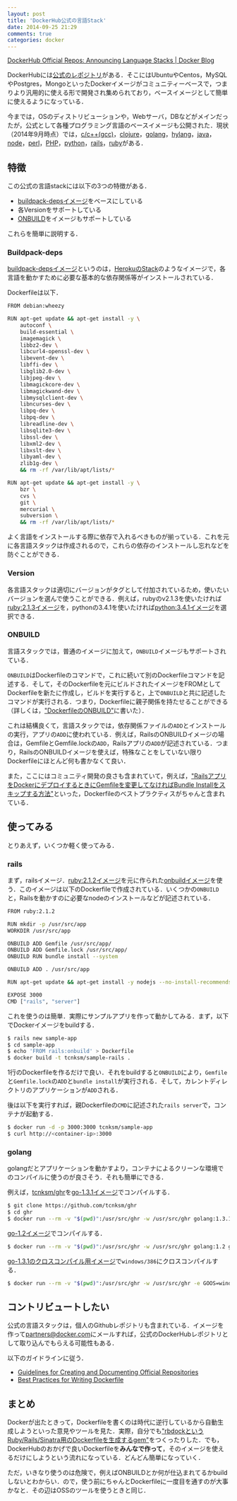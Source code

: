 ```yaml
---
layout: post
title: 'DockerHub公式の言語Stack'
date: 2014-09-25 21:29
comments: true
categories: docker
---
```


[DockerHub Official Repos: Announcing Language Stacks | Docker Blog](https://blog.docker.com/2014/09/docker-hub-official-repos-announcing-language-stacks/)

DockerHubには[公式のレポジトリ](https://registry.hub.docker.com/search?q=library&f=official)がある．そこにはUbuntuやCentos，MySQLやPostgres，MongoといったDockerイメージがコミュニティーベースで，つまりより汎用的に使える形で開発され集められており，ベースイメージとして簡単に使えるようになっている．

今までは，OSのディストリビューションや，Webサーバ，DBなどがメインだったが，公式として各種プログラミング言語のベースイメージも公開された．現状（2014年9月時点）では，[c/c++(gcc)](https://registry.hub.docker.com/_/gcc/)，[clojure](https://registry.hub.docker.com/_/clojure/)，[golang](https://registry.hub.docker.com/_/golang/)，[hylang](https://registry.hub.docker.com/_/hylang/)，[java](https://registry.hub.docker.com/_/java/)，[node](https://registry.hub.docker.com/_/node/)，[perl](https://registry.hub.docker.com/_/perl/)，[PHP](https://registry.hub.docker.com/_/php/)，[python](https://registry.hub.docker.com/_/python/)，[rails](https://registry.hub.docker.com/_/rails/)，[ruby](https://registry.hub.docker.com/_/ruby/)がある．

## 特徴

この公式の言語stackには以下の3つの特徴がある．

- [buildpack-depsイメージ](https://registry.hub.docker.com/_/buildpack-deps/)をベースにしている
- 各Versionをサポートしている
- [ONBUILD](http://docs.docker.com/reference/builder/#onbuild)をイメージもサポートしている

これらを簡単に説明する．

### Buildpack-deps

[buildpack-depsイメージ](https://registry.hub.docker.com/_/buildpack-deps/)というのは，[HerokuのStack](https://github.com/heroku/stack-images/blob/master/bin/cedar.sh)のようなイメージで，各言語を動かすために必要な基本的な依存関係等がインストールされている．

Dockerfileは以下．

```bash
FROM debian:wheezy

RUN apt-get update && apt-get install -y \
    autoconf \
    build-essential \
    imagemagick \
    libbz2-dev \
    libcurl4-openssl-dev \
    libevent-dev \
    libffi-dev \
    libglib2.0-dev \
    libjpeg-dev \
    libmagickcore-dev \
    libmagickwand-dev \
    libmysqlclient-dev \
    libncurses-dev \
    libpq-dev \
    libpq-dev \
    libreadline-dev \
    libsqlite3-dev \
    libssl-dev \
    libxml2-dev \
    libxslt-dev \
    libyaml-dev \
    zlib1g-dev \
    && rm -rf /var/lib/apt/lists/*

RUN apt-get update && apt-get install -y \
    bzr \
    cvs \
    git \
    mercurial \
    subversion \
    && rm -rf /var/lib/apt/lists/*
```

よく言語をインストールする際に依存で入れるべきものが揃っている．これを元に各言語スタックは作成されるので，これらの依存のインストールし忘れなどを防ぐことができる．

### Version

各言語スタックは適切にバージョンがタグとして付加されているため，使いたいバージョンを選んで使うことができる．例えば，rubyのv2.1.3を使いたければ[ruby:2.1.3イメージ](https://github.com/docker-library/ruby/blob/50295f3a139273601b5f2df29060ee2788f067d3/2.1/Dockerfile)を，pythonの3.4.1を使いたければ[python:3.4.1イメージ](https://github.com/docker-library/python/blob/a30ed3056ee58ca3df4fd5b51e3d30849dcb7e32/3.4/Dockerfile)を選択できる．

### ONBUILD

言語スタックでは，普通のイメージに加えて，`ONBUILD`イメージもサポートされている．

`ONBUILD`はDockerfileのコマンドで，これに続いて別のDockerfileコマンドを記述する．そして，そのDockerfileを元にビルドされたイメージをFROMとしてDockerfileを新たに作成し，ビルドを実行すると，上で`ONBUILD`と共に記述したコマンドが実行される．つまり，Dockerfileに親子関係を持たせることができる（詳しくは，["DockerfileのONBUILD"](http://deeeet.com/writing/2014/03/21/docker-onbuild/)に書いた）．

これは結構良くて，言語スタックでは，依存関係ファイルの`ADD`とインストールの実行，アプリの`ADD`に使われている．例えば，RailsのONBUILDイメージの場合は，GemfileとGemfile.lockの`ADD`，Railsアプリの`ADD`が記述されている．つまり，RailsのONBUILDイメージを使えば，特殊なことをしていない限りDockerfileにほとんど何も書かなくて良い．

また，ここにはコミュニティ開発の良さも含まれていて，例えば，["RailsアプリをDockerにデプロイするときにGemfileを変更してなければBundle Installをスキップする方法"](http://wazanova.jp/items/901)といった，Dockerfileのベストプラクティスがちゃんと含まれている．

## 使ってみる

とりあえず，いくつか軽く使ってみる．

### rails

まず，railsイメージ．[ruby:2.1.2イメージ](https://github.com/docker-library/ruby/blob/50295f3a139273601b5f2df29060ee2788f067d3/2.1/Dockerfile)を元に作られた[onbuildイメージ](https://github.com/docker-library/rails/blob/7bb6ade7f97129cc58967d7d0ae17f4b62ae52eb/onbuild/Dockerfile)を使う．このイメージは以下のDockerfileで作成されている．いくつかの`ONBUILD`と，Railsを動かすのに必要なnodeのインストールなどが記述されている．

```bash
FROM ruby:2.1.2

RUN mkdir -p /usr/src/app
WORKDIR /usr/src/app

ONBUILD ADD Gemfile /usr/src/app/
ONBUILD ADD Gemfile.lock /usr/src/app/
ONBUILD RUN bundle install --system

ONBUILD ADD . /usr/src/app

RUN apt-get update && apt-get install -y nodejs --no-install-recommends && rm -rf /var/lib/apt/lists/*

EXPOSE 3000
CMD ["rails", "server"]
```

これを使うのは簡単．実際にサンプルアプリを作って動かしてみる．まず，以下でDockerイメージをbuildする．

```bash
$ rails new sample-app
$ cd sample-app
$ echo 'FROM rails:onbuild' > Dockerfile
$ docker build -t tcnksm/sample-rails .
```

1行のDockerfileを作るだけで良い．それをbuildすると`ONBUILD`により，`Gemfile`と`Gemfile.lock`の`ADD`と`bundle install`が実行される．そして，カレントディレクトリのアプリケーションが`ADD`される．

後は以下を実行すれば，親Dockerfileの`CMD`に記述された`rails server`で，コンテナが起動する．

```bash
$ docker run -d -p 3000:3000 tcnksm/sample-app
$ curl http://<container-ip>:3000
```

### golang

golangだとアプリケーションを動かすより，コンテナによるクリーンな環境でのコンパイルに使うのが良さそう．それも簡単にできる．

例えば，[tcnksm/ghr](https://github.com/tcnksm/ghr)を[go-1.3.1イメージ](https://github.com/docker-library/golang/blob/9ff2ccca569f9525b023080540f1bb55f6b59d7f/1.3/Dockerfile)でコンパイルする．

```bash
$ git clone https://github.com/tcnksm/ghr
$ cd ghr
$ docker run --rm -v "$(pwd)":/usr/src/ghr -w /usr/src/ghr golang:1.3.1 bash -c 'go get -d ./... && go build -v'
```

[go-1.2イメージ](https://github.com/docker-library/golang/blob/9ff2ccca569f9525b023080540f1bb55f6b59d7f/1.2/Dockerfile)でコンパイルする．

```bash
$ docker run --rm -v "$(pwd)":/usr/src/ghr -w /usr/src/ghr golang:1.2 go build -v
```

[go-1.3.1のクロスコンパイル用イメージ](https://github.com/docker-library/golang/blob/40bd84e4bcc278281595174a60e7b4451d972dee/1.3/cross/Dockerfile)で`windows/386`にクロスコンパイルする．

```bash
$ docker run --rm -v "$(pwd)":/usr/src/ghr -w /usr/src/ghr -e GOOS=windows -e GOARCH=386 golang:1.3.1-cross go build -v
```

## コントリビュートしたい

公式の言語スタックは，個人のGithubレポジトリも含まれている．イメージを作って[partners@docker.com](mailto:partners@docker.com)にメールすれば，公式のDockerHubレポジトリとして取り込んでもらえる可能性もある．

以下のガイドラインに従う．

- [Guidelines for Creating and Documenting Official Repositories](https://docs.docker.com/docker-hub/official_repos/)
- [Best Practices for Writing Dockerfile](https://docs.docker.com/articles/dockerfile_best-practices/)

## まとめ

Dockerが出たときって，Dockerfileを書くのは時代に逆行しているから自動生成しようといった意見やツールを見た．実際，自分でも["rbdockというRuby/Rails/Sinatra用のDockerfileを生成するgem"](http://deeeet.com/writing/2014/03/06/rbdock/)をつくったりした．でも，DockerHubのおかげで良いDockerfileを**みんなで作って**，そのイメージを使えるだけにしようという流れになっている．どんどん簡単になっていく．

ただ，いきなり使うのは危険で，例えばONBUILDとか何が仕込まれてるかbuildしないとわからい．ので，使う前にちゃんとDockerfileに一度目を通すのが大事かなと．その辺はOSSのツールを使うときと同じ．



